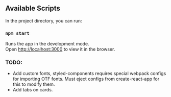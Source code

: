 ## Available Scripts

In the project directory, you can run:

### `npm start`

Runs the app in the development mode.<br>
Open [http://localhost:3000](http://localhost:3000) to view it in the browser.

### TODO:
- Add custom fonts, styled-components requires special webpack configs for importing OTF fonts. Must eject configs from create-react-app for this to modify them.
- Add tabs on cards.
